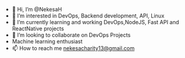 - 👋 Hi, I’m @NekesaH
- 👀 I’m interested in DevOps, Backend development, API, Linux
- 🌱 I’m currently learning and working DevOps,NodeJS, Fast API and ReactNative projects
- 💞️ I’m looking to collaborate on DevOps Projects
- Machine learning enthusiast
- 📫 How to reach me nekesacharity13@gmail.com

<!---
NekesaH/NekesaH is a ✨ special ✨ repository because its `README.md` (this file) appears on your GitHub profile.
You can click the Preview link to take a look at your changes.
--->

